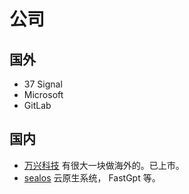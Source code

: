 # 公司
## 国外
* 37 Signal
* Microsoft
* GitLab


## 国内
* [万兴科技](https://www.wondershare.cn/) 有很大一块做海外的。已上市。
* [sealos](https://github.com/labring/sealos) 云原生系统， FastGpt 等。